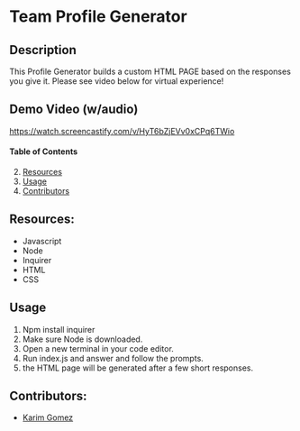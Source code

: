 # Team Profile Generator


## Description

This Profile Generator builds a custom HTML PAGE based on the responses you give it. Please see video below for virtual experience! 

## Demo Video (w/audio)
https://watch.screencastify.com/v/HyT6bZjEVv0xCPq6TWio



#### Table of Contents
2. [Resources](#resources)
5. [Usage](#usage)
6. [Contributors](#contributors)


## Resources:

- Javascript
- Node
- Inquirer
- HTML
- CSS


## Usage

1. Npm install inquirer
2. Make sure Node is downloaded.
3. Open a new terminal in your code editor.
4. Run index.js and answer and follow the prompts.
5. the HTML page will be generated after a few short responses.

## Contributors:
* [Karim Gomez](https://github.com/kgomez1990) 